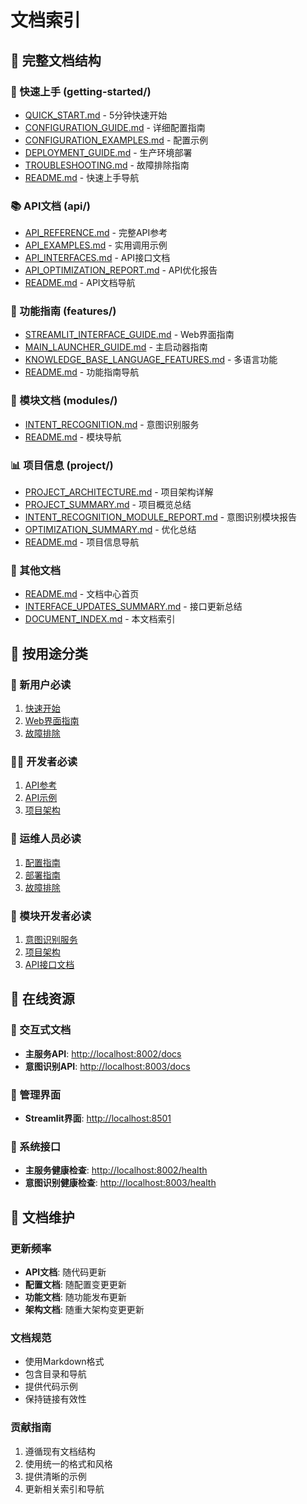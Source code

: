 # 文档索引

## 📁 完整文档结构

### 🚀 快速上手 (getting-started/)
- [QUICK_START.md](getting-started/QUICK_START.md) - 5分钟快速开始
- [CONFIGURATION_GUIDE.md](getting-started/CONFIGURATION_GUIDE.md) - 详细配置指南
- [CONFIGURATION_EXAMPLES.md](getting-started/CONFIGURATION_EXAMPLES.md) - 配置示例
- [DEPLOYMENT_GUIDE.md](getting-started/DEPLOYMENT_GUIDE.md) - 生产环境部署
- [TROUBLESHOOTING.md](getting-started/TROUBLESHOOTING.md) - 故障排除指南
- [README.md](getting-started/README.md) - 快速上手导航

### 📚 API文档 (api/)
- [API_REFERENCE.md](api/API_REFERENCE.md) - 完整API参考
- [API_EXAMPLES.md](api/API_EXAMPLES.md) - 实用调用示例
- [API_INTERFACES.md](api/API_INTERFACES.md) - API接口文档
- [API_OPTIMIZATION_REPORT.md](api/API_OPTIMIZATION_REPORT.md) - API优化报告
- [README.md](api/README.md) - API文档导航

### 🌟 功能指南 (features/)
- [STREAMLIT_INTERFACE_GUIDE.md](features/STREAMLIT_INTERFACE_GUIDE.md) - Web界面指南
- [MAIN_LAUNCHER_GUIDE.md](features/MAIN_LAUNCHER_GUIDE.md) - 主启动器指南
- [KNOWLEDGE_BASE_LANGUAGE_FEATURES.md](features/KNOWLEDGE_BASE_LANGUAGE_FEATURES.md) - 多语言功能
- [README.md](features/README.md) - 功能指南导航

### 🧩 模块文档 (modules/)
- [INTENT_RECOGNITION.md](modules/INTENT_RECOGNITION.md) - 意图识别服务
- [README.md](modules/README.md) - 模块导航

### 📊 项目信息 (project/)
- [PROJECT_ARCHITECTURE.md](project/PROJECT_ARCHITECTURE.md) - 项目架构详解
- [PROJECT_SUMMARY.md](project/PROJECT_SUMMARY.md) - 项目概览总结
- [INTENT_RECOGNITION_MODULE_REPORT.md](project/INTENT_RECOGNITION_MODULE_REPORT.md) - 意图识别模块报告
- [OPTIMIZATION_SUMMARY.md](project/OPTIMIZATION_SUMMARY.md) - 优化总结
- [README.md](project/README.md) - 项目信息导航

### 📖 其他文档
- [README.md](README.md) - 文档中心首页
- [INTERFACE_UPDATES_SUMMARY.md](INTERFACE_UPDATES_SUMMARY.md) - 接口更新总结
- [DOCUMENT_INDEX.md](DOCUMENT_INDEX.md) - 本文档索引

## 🎯 按用途分类

### 👤 新用户必读
1. [快速开始](getting-started/QUICK_START.md)
2. [Web界面指南](features/STREAMLIT_INTERFACE_GUIDE.md)
3. [故障排除](getting-started/TROUBLESHOOTING.md)

### 👨‍💻 开发者必读
1. [API参考](api/API_REFERENCE.md)
2. [API示例](api/API_EXAMPLES.md)
3. [项目架构](project/PROJECT_ARCHITECTURE.md)

### 🚀 运维人员必读
1. [配置指南](getting-started/CONFIGURATION_GUIDE.md)
2. [部署指南](getting-started/DEPLOYMENT_GUIDE.md)
3. [故障排除](getting-started/TROUBLESHOOTING.md)

### 🧩 模块开发者必读
1. [意图识别服务](modules/INTENT_RECOGNITION.md)
2. [项目架构](project/PROJECT_ARCHITECTURE.md)
3. [API接口文档](api/API_INTERFACES.md)

## 🔗 在线资源

### 📖 交互式文档
- **主服务API**: [http://localhost:8002/docs](http://localhost:8002/docs)
- **意图识别API**: [http://localhost:8003/docs](http://localhost:8003/docs)

### 🎨 管理界面
- **Streamlit界面**: [http://localhost:8501](http://localhost:8501)

### 🔧 系统接口
- **主服务健康检查**: [http://localhost:8002/health](http://localhost:8002/health)
- **意图识别健康检查**: [http://localhost:8003/health](http://localhost:8003/health)

## 📝 文档维护

### 更新频率
- **API文档**: 随代码更新
- **配置文档**: 随配置变更更新
- **功能文档**: 随功能发布更新
- **架构文档**: 随重大架构变更更新

### 文档规范
- 使用Markdown格式
- 包含目录和导航
- 提供代码示例
- 保持链接有效性

### 贡献指南
1. 遵循现有文档结构
2. 使用统一的格式和风格
3. 提供清晰的示例
4. 更新相关索引和导航

